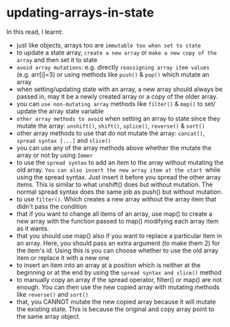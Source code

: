 # updating-arrays-in-state

In this read, I learnt:

- just like objects, arrays too are `immutable too when set to state`
- to update a state array, `create a new array` or `make a new copy of the array` and then set it to state
- `avoid array mutations`: e.g. directly `reassigning array item values` (e.g. arr[i]=3) or using methods like `push()` & `pop()` which mutate an array
- when setting/updating state with an array, a new array should always be passed in, may it be a newly created array or a copy of the older array.
- you can `use non-mutating array` methods like `filter()` & `map()` to set/ update the array state variable
- `other array methods to avoid` when setting an array to state since they mutate the array: `unshift()`, `shift()`, `splice()`, `reverse()` & `sort()`
- other array methods to use that do not mutate the array: `concat()`, `spread syntax [...]` and `slice()`
- you can use any of the array methods above whether the mutate the array or not by using `Immer`
- to use the `spread syntax` to add an item to the array without mutating the old array. `You can also insert the new array item at the start `while using the spread syntax. Just insert it before you spread the other array items. This is similar to what unshift() does but without mutation. The normal spread syntax does the same job as push() but without mutation.
- to use `filter()`. Which creates a new array without the array item that didn't pass the condition
- that if you want to change all items of an array, use map() to create a new array with the function passed to map() modifying each array item as it wants.
- that you should use map() also if you want to replace a particular item in an array. Here, you should pass an extra argument (to make them 2) for the item's id. Using this is you can choose whether to use the old array item or replace it with a new one
- to insert an item into an array at a position which is neither at the beginning or at the end by using the `spread syntax and slice()` method
- to manually copy an array if the spread operator, filter() or map() are not enough. You can then use the new copied array with mutating methods like `reverse()` and `sort()`
- that, you CANNOT mutate the new copied array because it will mutate the existing state. This is because the original and copy array point to the same array object.
